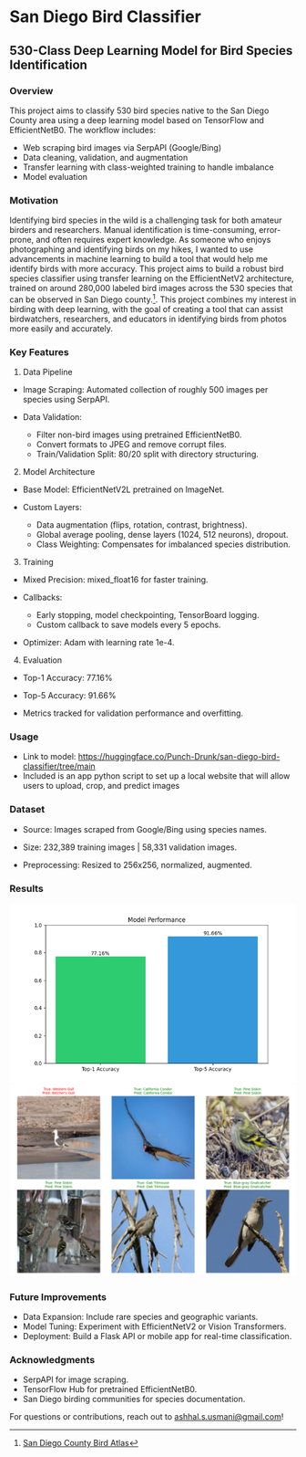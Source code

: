# San Diego Bird Classifier
## 530-Class Deep Learning Model for Bird Species Identification

### Overview
This project aims to classify 530 bird species native to the San Diego County area using a deep learning model based on TensorFlow and EfficientNetB0. The workflow includes:
- Web scraping bird images via SerpAPI (Google/Bing)
- Data cleaning, validation, and augmentation
- Transfer learning with class-weighted training to handle imbalance
- Model evaluation

### Motivation
Identifying bird species in the wild is a challenging task for both amateur birders and researchers. Manual identification is time-consuming, error-prone, and often requires expert knowledge. As someone who enjoys photographing and identifying birds on my hikes, I wanted to use advancements in machine learning to build a tool that would help me identify birds with more accuracy. This project aims to build a robust bird species classifier using transfer learning on the EfficientNetV2 architecture, trained on around 280,000 labeled bird images across the 530 species that can be observed in San Diego county.[^1].
This project combines my interest in birding with deep learning, with the goal of creating a tool that can assist birdwatchers, researchers, and educators in identifying birds from photos more easily and accurately.

[^1]: [San Diego County Bird Atlas](https://sdplantatlas.org/BirdAtlas/BirdPages.aspx)


### Key Features
1. Data Pipeline
- Image Scraping: Automated collection of roughly 500 images per species using SerpAPI.

- Data Validation:
  - Filter non-bird images using pretrained EfficientNetB0.
  - Convert formats to JPEG and remove corrupt files.
  - Train/Validation Split: 80/20 split with directory structuring.

2. Model Architecture
- Base Model: EfficientNetV2L pretrained on ImageNet.

- Custom Layers:
  - Data augmentation (flips, rotation, contrast, brightness).
  - Global average pooling, dense layers (1024, 512 neurons), dropout.
  - Class Weighting: Compensates for imbalanced species distribution.

3. Training
- Mixed Precision: mixed_float16 for faster training.

- Callbacks:
  - Early stopping, model checkpointing, TensorBoard logging.
  - Custom callback to save models every 5 epochs.

- Optimizer: Adam with learning rate 1e-4.

4. Evaluation
- Top-1 Accuracy: 77.16%

- Top-5 Accuracy: 91.66%

- Metrics tracked for validation performance and overfitting.

### Usage
- Link to model: https://huggingface.co/Punch-Drunk/san-diego-bird-classifier/tree/main
- Included is an app python script to set up a local website that will allow users to upload, crop, and predict images
### Dataset
- Source: Images scraped from Google/Bing using species names.

- Size: 232,389 training images | 58,331 validation images.

- Preprocessing: Resized to 256x256, normalized, augmented.

### Results
![accuracy](model_performance.png)
![sample predictions](sample_predictions.png)

### Future Improvements
- Data Expansion: Include rare species and geographic variants.
- Model Tuning: Experiment with EfficientNetV2 or Vision Transformers.
- Deployment: Build a Flask API or mobile app for real-time classification.

### Acknowledgments
- SerpAPI for image scraping.
- TensorFlow Hub for pretrained EfficientNetB0.
- San Diego birding communities for species documentation.

For questions or contributions, reach out to ashhal.s.usmani@gmail.com!
